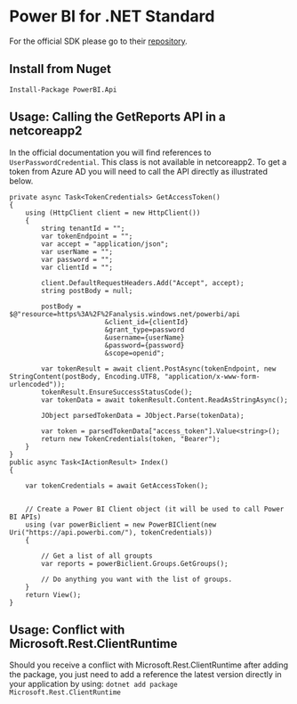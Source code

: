 # Power BI for .NET Standard

For the official SDK please go to their [repository](https://github.com/Microsoft/PowerBI-CSharp).

## Install from Nuget
`Install-Package PowerBI.Api`

## Usage: Calling the GetReports API in a netcoreapp2
In the official documentation you will find references to `UserPasswordCredential`. This class is not available in netcoreapp2. To get a token from Azure AD you will need to call the API directly as illustrated below.
```
private async Task<TokenCredentials> GetAccessToken()
{
    using (HttpClient client = new HttpClient())
    {
        string tenantId = "";
        var tokenEndpoint = "";
        var accept = "application/json";
        var userName = "";
        var password = "";
        var clientId = "";

        client.DefaultRequestHeaders.Add("Accept", accept);
        string postBody = null;

        postBody = $@"resource=https%3A%2F%2Fanalysis.windows.net/powerbi/api
                        &client_id={clientId}
                        &grant_type=password
                        &username={userName}
                        &password={password}
                        &scope=openid";

        var tokenResult = await client.PostAsync(tokenEndpoint, new StringContent(postBody, Encoding.UTF8, "application/x-www-form-urlencoded"));
        tokenResult.EnsureSuccessStatusCode();
        var tokenData = await tokenResult.Content.ReadAsStringAsync();

        JObject parsedTokenData = JObject.Parse(tokenData);

        var token = parsedTokenData["access_token"].Value<string>();
        return new TokenCredentials(token, "Bearer");
    }
}
public async Task<IActionResult> Index()
{

    var tokenCredentials = await GetAccessToken();


    // Create a Power BI Client object (it will be used to call Power BI APIs)
    using (var powerBiclient = new PowerBIClient(new Uri("https://api.powerbi.com/"), tokenCredentials))
    {

        // Get a list of all groupts
        var reports = powerBiclient.Groups.GetGroups();

        // Do anything you want with the list of groups.
    }
    return View();
}
```

## Usage: Conflict with Microsoft.Rest.ClientRuntime

Should you receive a conflict with Microsoft.Rest.ClientRuntime after adding the package, you just need to add a reference the latest version directly in your application by using:
`dotnet add package Microsoft.Rest.ClientRuntime`
